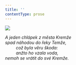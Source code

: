 ```yaml
---
title: ''
contentType: prose
---
```


<section>

![](../Images/047.jpg)

_A jeden chlápek z města Kremže  
spad náhodou do řeky Temže,  
         což byla věru škoda:  
         anžto ho vzala voda,  
nemoh se vrátit do své Kremže._

</section>
